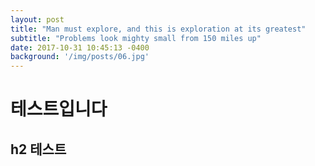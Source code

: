 ```yaml
---
layout: post
title: "Man must explore, and this is exploration at its greatest"
subtitle: "Problems look mighty small from 150 miles up"
date: 2017-10-31 10:45:13 -0400
background: '/img/posts/06.jpg'
---
```


# 테스트입니다

## h2 테스트